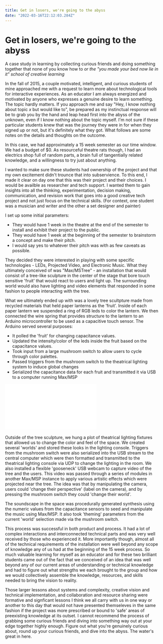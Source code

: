 ```yaml
---
title: Get in losers, we're going to the abyss
date: "2022-03-16T22:12:03.284Z"
---
```


# Get in losers, we're going to the abyss
A case study in learning by collecting curious friends and doing something together that none of you know how to
*or the "you made your bed now lie in it" school of creative learning*

 In the fall of 2015, a couple motivated, intelligent, and curious students of mine approached me with a request to learn more about technological tools for interactive experiences. As an educator I am always energized and motivated by anyone who expresses a genuine desire to learn something. The topic hardly matters. If you approach me and say "Hey, I know nothing about topic *x* but would like to", be prepared as my instinctual response will be to grab you by the hand and leap head first into the abyss of the unknown, even if I know nothing about the topic myself. I'm not sure if these particular students knew that was the journey they were in for when they signed up or not, but it's definitely what they got. What follows are some notes on the details and thoughts on the outcome. 

 In this case, we had approximately a 15 week semester as our time window. We had a budget of $0. As resourceful theatre rats though, I had an electrics shop full of random parts, a brain full of tangentially related knowledge, and a willingness to try just about anything. 

 I wanted to make sure these students had ownership of the project and that my own excitement didn't trounce that into subservience. To this end, I made it clear on day one that this was their project and their choices. I would be availble as researcher and tech support. I wanted them to gain insights into all the thinking, experimentation, decision making, communication, and revision work that goes into a good creative tech project and not just focus on the technical skills. (For context, one student was a musician and writer and the other a set designer and painter)

 I set up some initial parameters:
 - They would have 1 week in the theatre at the end of the semester to install and exhibit their project to the public.
 - They would have 1 week at the beginning of the semester to brainstorm a concept and make their pitch.
 - I would say yes to whatever their pitch was with as few caveats as possible.

 They decided they were interested in playing with some specific technologies - LEDs, Projected Video, and Electronic Music. What they ultimately conceived of was "Max/MSTree" - an installation that would consist of a tree-like sculpture in the center of the stage that bore touch sensitive 'fruit' that would react to users and light up. The surrounding world would also have lighting and video elements that responded in some fashion to people interacting with the tree.  

 What we ultimately ended up with was a lovely tree scultpture made from recycled materials that held paper lanterns as the 'fruit'. Inside of each paper lantern we suspended a ring of RGB leds to color the lantern. We then connected the wire spring that provides structure to the lantern to an Arduino microcontroller to be used as a capacitive touch sensor. The Arduino served several purposes:
 - It polled the 'fruit' for changing capacitance values.
 - Updated the intensity/color of the leds inside the fruit based on the capacitance values. 
 - Took input from a large mushroom switch to allow users to cycle through color palettes.
 - Passed triggers from the mushroom switch to the theatrical lighting system to induce global changes
 - Serialized the capacitance data for each fruit and transmitted it via USB to a computer running Max/MSP

![breadboard diagram](BreadboardHookup.pdf)

 Outside of the tree sculpture, we hung a plot of theatrical lighting fixtures that allowed us to change the color and feel of the space. We created several 'worlds' and stored these looks in the lighting console. Triggers from the mushroom switch were also serialized into the USB stream to the central computer which were then formatted and transmitted to the theatrical lighting console via UDP to change the lighting in the room. We also installed a flexible 'gooseneck' USB webcam to capture video of the tree and the users. This video was passed through a series of modules in another Max/MSP instance to apply various artistic effects which were projected near the tree. The idea was that by manipulating the camera, users could 'change their perspective' (label on the camera), and by pressing the mushroom switch they could 'change their world'. 

 The soundscape in the space was procedurally generated synthesis using the numeric values from the capacitance sensors to seed and manipulate the music using Max/MSP. It also took 'theming' parameters from the current 'world' selection made via the mushroom switch. 

 This process was successful in both product and process. It had a lot of complex interactions and interconnected technical parts and was very well received by those who experienced it. More importantly though, almost all of the technical requirements of the installation were well beyond any scope of knowledge any of us had at the beginning of the 15 week process. So much valuable learning for myself as an educator and for these two brilliant students came out of the fact that we conceived of an idea that was well beyond any of our current areas of understanding or technical knowledge and had to figure out what strengths we each brought to the group and how we would collectively assemble the knowledge, resources, and skills needed to bring the vision to reality. 
 
 Those larger lessons about systems and complexity, creative vision and technical implementation, and collaboration and resource sharing were formative and signficant lessons I think we all carry with us in one way or another to this day that would not have presented themseleves in the same fashion if the project was more prescribed or bound to 'safe' areas of preexisting knowledge at its outset. I cannot recommend the process of grabbing some curious friends and diving into something way out at your edge together highly enough. Figure out what you're genuinely curious about, round up your curious friends, and dive into the abyss. The water's great in here. 
 
